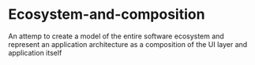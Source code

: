 # Ecosystem-and-composition
An attemp to create a model of the entire software ecosystem and represent an application architecture as a composition of the UI layer and application itself
